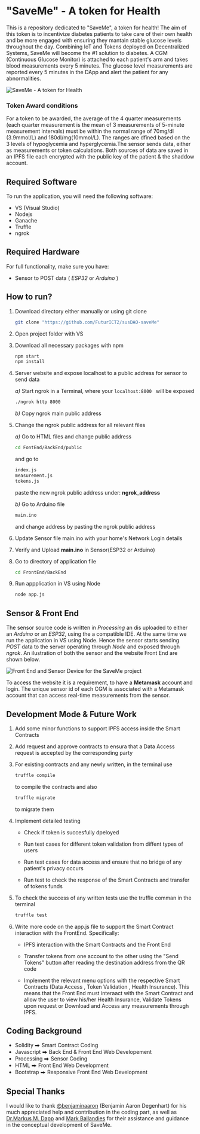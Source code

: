 # "SaveMe" - A token for Health

This is a repository dedicated to "SaveMe", a token for health! The aim of this token is to incentivize diabetes patients to take care of their own health and be more engaged with ensuring they mantain stable glucose levels throughout the day. Combining IoT and Tokens deployed on Decentralized Systems, SaveMe will become the #1 solution to diabetes. A CGM (Continuous Glucose Monitor) is attached to each patient's arm and takes blood measurements every 5 minutes. The glucose level measurements are reported every 5 minutes in the DApp and alert the patient for any abnormalities.

![SaveMe -  A token for Health](/assets/SaveMe.jpg)

### Token Award conditions
For a token to be awarded, the average of the 4 quarter measurements (each quarter measurement is the mean of 3 measurements of 5-minute measurement intervals) must be within the normal range of 70mg/dl (3.9mmol/L)  and 180dl/mg(10mmol/L). The ranges are dfined based on the 3 levels of hypoglycemia and hyperglycemia.The sensor sends  data, either as measurements or token calculations. Both sources of data are saved in an IPFS file each encrypted with the public key of the patient & the shaddow account.

## Required Software
To run the application, you will need the following software:
- VS (Visual Studio)
- Nodejs
- Ganache
- Truffle
- ngrok

## Required Hardware
For full functionality, make sure you have:
- Sensor to POST data ( *ESP32* or *Arduino* )




## How to run?
1. Download directory either manually or using git clone
    ```sh
    git clone "https://github.com/FuturICT2/susDAO-saveMe"
    ```
2. Open project folder with VS
3. Download all necessary packages with npm
    ```sh
    npm start
    npm install
    ```
4. Server website and expose localhost to a public address for sensor to send data

    *a)* Start ngrok in a Terminal, where your  `localhost:8000 ` will be exposed

    ```sh
    ./ngrok http 8000
    ```
    *b)* Copy ngrok main public address

5. Change the ngrok public address for all relevant files

    *a)* Go to HTML files and change public address
        
    ```sh
    cd FontEnd/BackEnd/public 
    ```
    and go to
    ```sh
    index.js
    measurement.js
    tokens.js
    ```
    paste the new ngrok public address under:
    **ngrok_address**
    
    *b)* Go to Arduino file 
    ```sh
    main.ino
    ``` 
    and change address by pasting the ngrok public address

6. Update Sensor file main.ino with your home's Network Login details

7. Verify and Upload **main.ino** in Sensor(ESP32 or Arduino)

8. Go to directory of application file
    ```sh
    cd FrontEnd/BackEnd
    ```
    
9. Run appplication in VS using Node
    ```sh
    node app.js
    ```



## Sensor & Front End
The sensor source code is written in *Processing* an dis uploaded to either an *Arduino* or an *ESP32*, using the a compatible IDE. At the same time we run the application in VS using Node. Hence the sensor starts sending *POST* data to the server operating through *Node* and exposed through *ngrok*. An ilustration of both the sensor and the website Front End are shown below.

![Front End and Sensor Device for the SaveMe project](/assets/development.png)

To access the website it is a requirement, to have a **Metamask** account and login. The unique sensor id of each CGM is associated with a Metamask account that can access real-time measurements from the sensor.


## Development Mode & Future Work
1. Add some minor functions to support IPFS access inside the Smart Contracts
2. Add request and approve contracts to ensura that a Data Access request is accepted by the corresponding party
3. For existing contracts and any newly written, in the terminal use
    ```sh
    truffle compile
    ```
    to compile the contracts and also
    
    ```sh
    truffle migrate
    ```
    
    to migrate them

3. Implement detailed testing 

    - Check if token is succesfully dpeloyed

    - Run test cases for different token validation from diffent types of users
    
    - Run test cases for data access and ensure that no bridge of any patient's privacy occurs
    
    - Run test to check the response of the Smart Contracts and transfer of tokens funds

4. To check the success of any written tests use the truffle comman in the terminal

    ```sh
    truffle test
    ```

5. Write more code on the app.js file to support the Smart Contract interaction with the FrontEnd. Specifically:

    - IPFS interaction with the Smart Contracts and the Front End
    
    - Transfer tokens from one account to the other using the "Send Tokens" button after reading the destination address from the QR code
    
    - Implement the relevant menu options with the respective Smart Contracts (Data Access , Token Validation , Health Insurance). This means that the Front End must interaact with the Smart Contract and allow the user to view his/her Health Insurance, Validate Tokens upon request or Download and Access any measurements through IPFS.


## Coding Background
    
* Solidity ⮕ Smart Contract Coding
* Javascript ⮕  Back End & Front End  Web Developement
*  Processing ⮕  Sensor Coding 
*  HTML ⮕ Front End Web Development
* Bootstrap ⮕  Responsive Front End Web Development

## Special Thanks
I would like to thank [@benjaminaaron](https://github.com/benjaminaaron) (Benjamin Aaron Degenhart) for his much appreciated help and contribution in the coding part,
as well as [Dr.Markus M. Dapp](https://coss.ethz.ch/people/postdocs/mdapp.html) and  [Mark Ballandies](https://gess.ethz.ch/en/the-department/people/person-detail.MTgyMTMx.TGlzdC81MTIsNjE4MTIwODY=.html) for their assistance and guidance in the conceptual development of SaveMe.





